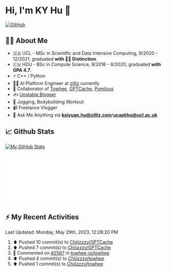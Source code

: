 # Hi, I'm KY Hu 👋

[![GitHub](https://img.shields.io/badge/dynamic/json?logo=github&label=GitHub&labelColor=495867&color=495867&query=%24.data.totalSubs&url=https%3A%2F%2Fapi.spencerwoo.com%2Fsubstats%2F%3Fsource%3Dgithub%26queryKey%3Dhayschan&style=flat-square)](https://github.com/Chiiizzzy)

## 🧑‍💻 About Me


- 🇬🇧 UCL - MSc in Scientific and Data Intensive Computing, 9/2020 - 12/2021, graduated **with 🧑‍🎓 Distinction**.
- 🇨🇳 HDU - BSc in Compute Science, 9/2016 - 6/2020, graduated **with GPA 4.7**.
- ⚡️ C++ / Python
- 🧑‍💻 AI Platform Engineer at [zilliz](https://zilliz.com/) currently
- 💬 Collaborator of [Towhee](https://github.com/towhee-io/towhee), [GPTCache](https://github.com/zilliztech/GPTCache), [Pymilvus](https://github.com/milvus-io/pymilvus)
- ✍️ [Unstable Blogger](https://blog.csdn.net/DooDia)
- 🏃 Jogging, Bodybuilding Workout
- 📹 Freelance Vlogger
- 📮 Ask Me Anything via **[kaiyuan.hu@zilliz.com](mailto:kaiyuan.hu@zilliz.com)**/**[ucapkhu@ucl.ac.uk](ucapkhu@ucl.ac.uk)**


## 📈 Github Stats

[![My GitHub Stats](https://github-readme-stats.vercel.app/api?username=Chiiizzzy&show_icons=true&theme=gotham)](https://github-readme-stats.vercel.app/api?username=Chiiizzzy&show_icons=true&theme=gotham)

<!-- [![Ashutosh's github activity graph](https://github-readme-activity-graph.cyclic.app/graph?username=Chiiizzzy&theme=dracula)](https://github.com/Chiiizzzy/github-readme-activity-graph) -->


![Metrics 👋](/metrics.plugin.followup.user.svg)

## ⚡️ My Recent Activities

<!--RECENT_ACTIVITY:last_update-->
Last Updated: Monday, May 29th, 2023, 12:28:20 PM
<!--RECENT_ACTIVITY:last_update_end-->

<!--RECENT_ACTIVITY:start-->
1. ⬆️ Pushed 10 commit(s) to [Chiiizzzy/GPTCache](https://github.com/Chiiizzzy/GPTCache)<br>
2. ⬆️ Pushed 7 commit(s) to [Chiiizzzy/GPTCache](https://github.com/Chiiizzzy/GPTCache)<br>
3. 💬 Commented on [#2567](https://github.com/towhee-io/towhee/pull/2567#issuecomment-1566454678) in [towhee-io/towhee](https://github.com/towhee-io/towhee)<br>
4. ⬆️ Pushed 4 commit(s) to [Chiiizzzy/towhee](https://github.com/Chiiizzzy/towhee)<br>
5. ⬆️ Pushed 1 commit(s) to [Chiiizzzy/towhee](https://github.com/Chiiizzzy/towhee)<br>
<!--RECENT_ACTIVITY:end-->
